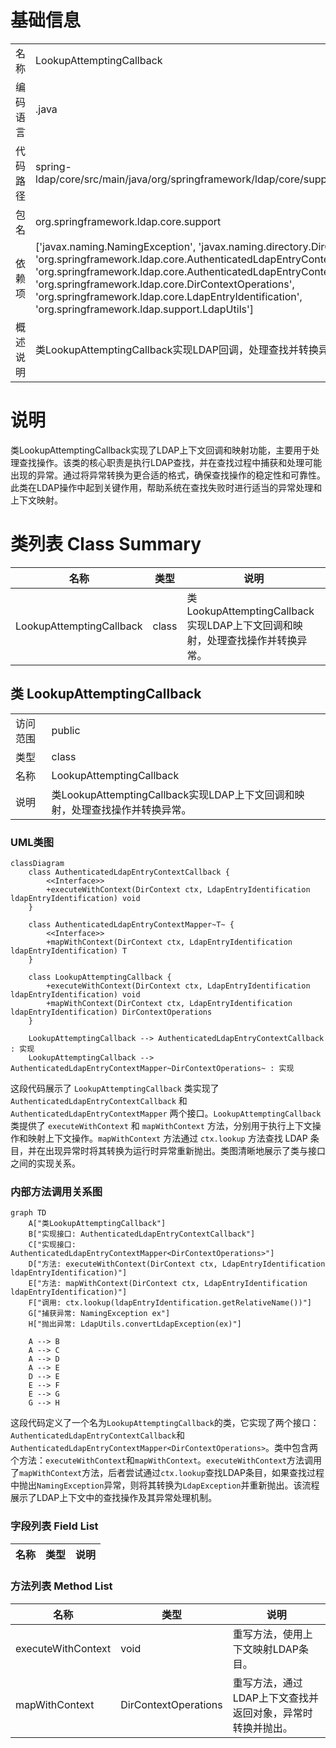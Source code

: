 # 基础信息

|      |      |
|------|------|
| 名称 | LookupAttemptingCallback |
| 编码语言 | .java |
| 代码路径 | spring-ldap/core/src/main/java/org/springframework/ldap/core/support/LookupAttemptingCallback.java |
| 包名 | org.springframework.ldap.core.support |
| 依赖项 | ['javax.naming.NamingException', 'javax.naming.directory.DirContext', 'org.springframework.ldap.core.AuthenticatedLdapEntryContextCallback', 'org.springframework.ldap.core.AuthenticatedLdapEntryContextMapper', 'org.springframework.ldap.core.DirContextOperations', 'org.springframework.ldap.core.LdapEntryIdentification', 'org.springframework.ldap.support.LdapUtils'] |
| 概述说明 | 类LookupAttemptingCallback实现LDAP回调，处理查找并转换异常。 |

# 说明

类LookupAttemptingCallback实现了LDAP上下文回调和映射功能，主要用于处理查找操作。该类的核心职责是执行LDAP查找，并在查找过程中捕获和处理可能出现的异常。通过将异常转换为更合适的格式，确保查找操作的稳定性和可靠性。此类在LDAP操作中起到关键作用，帮助系统在查找失败时进行适当的异常处理和上下文映射。

# 类列表 Class Summary

| 名称   | 类型  | 说明 |
|-------|------|-------------|
| LookupAttemptingCallback | class | 类LookupAttemptingCallback实现LDAP上下文回调和映射，处理查找操作并转换异常。 |



## 类 LookupAttemptingCallback

|      |      |
|------|------|
| 访问范围 | public |
| 类型 | class |
| 名称 | LookupAttemptingCallback |
| 说明 | 类LookupAttemptingCallback实现LDAP上下文回调和映射，处理查找操作并转换异常。 |


### UML类图

```mermaid
classDiagram
    class AuthenticatedLdapEntryContextCallback {
        <<Interface>>
        +executeWithContext(DirContext ctx, LdapEntryIdentification ldapEntryIdentification) void
    }

    class AuthenticatedLdapEntryContextMapper~T~ {
        <<Interface>>
        +mapWithContext(DirContext ctx, LdapEntryIdentification ldapEntryIdentification) T
    }

    class LookupAttemptingCallback {
        +executeWithContext(DirContext ctx, LdapEntryIdentification ldapEntryIdentification) void
        +mapWithContext(DirContext ctx, LdapEntryIdentification ldapEntryIdentification) DirContextOperations
    }

    LookupAttemptingCallback --> AuthenticatedLdapEntryContextCallback : 实现
    LookupAttemptingCallback --> AuthenticatedLdapEntryContextMapper~DirContextOperations~ : 实现
```

这段代码展示了 `LookupAttemptingCallback` 类实现了 `AuthenticatedLdapEntryContextCallback` 和 `AuthenticatedLdapEntryContextMapper` 两个接口。`LookupAttemptingCallback` 类提供了 `executeWithContext` 和 `mapWithContext` 方法，分别用于执行上下文操作和映射上下文操作。`mapWithContext` 方法通过 `ctx.lookup` 方法查找 LDAP 条目，并在出现异常时将其转换为运行时异常重新抛出。类图清晰地展示了类与接口之间的实现关系。


### 内部方法调用关系图

```mermaid
graph TD
    A["类LookupAttemptingCallback"]
    B["实现接口: AuthenticatedLdapEntryContextCallback"]
    C["实现接口: AuthenticatedLdapEntryContextMapper<DirContextOperations>"]
    D["方法: executeWithContext(DirContext ctx, LdapEntryIdentification ldapEntryIdentification)"]
    E["方法: mapWithContext(DirContext ctx, LdapEntryIdentification ldapEntryIdentification)"]
    F["调用: ctx.lookup(ldapEntryIdentification.getRelativeName())"]
    G["捕获异常: NamingException ex"]
    H["抛出异常: LdapUtils.convertLdapException(ex)"]

    A --> B
    A --> C
    A --> D
    A --> E
    D --> E
    E --> F
    E --> G
    G --> H
```

这段代码定义了一个名为`LookupAttemptingCallback`的类，它实现了两个接口：`AuthenticatedLdapEntryContextCallback`和`AuthenticatedLdapEntryContextMapper<DirContextOperations>`。类中包含两个方法：`executeWithContext`和`mapWithContext`。`executeWithContext`方法调用了`mapWithContext`方法，后者尝试通过`ctx.lookup`查找LDAP条目，如果查找过程中抛出`NamingException`异常，则将其转换为`LdapException`并重新抛出。该流程展示了LDAP上下文中的查找操作及其异常处理机制。

### 字段列表 Field List

| 名称  | 类型  | 说明 |
|-------|-------|------|

### 方法列表 Method List

| 名称  | 类型  | 说明 |
|-------|-------|------|
| executeWithContext | void | 重写方法，使用上下文映射LDAP条目。 |
| mapWithContext | DirContextOperations | 重写方法，通过LDAP上下文查找并返回对象，异常时转换并抛出。 |




